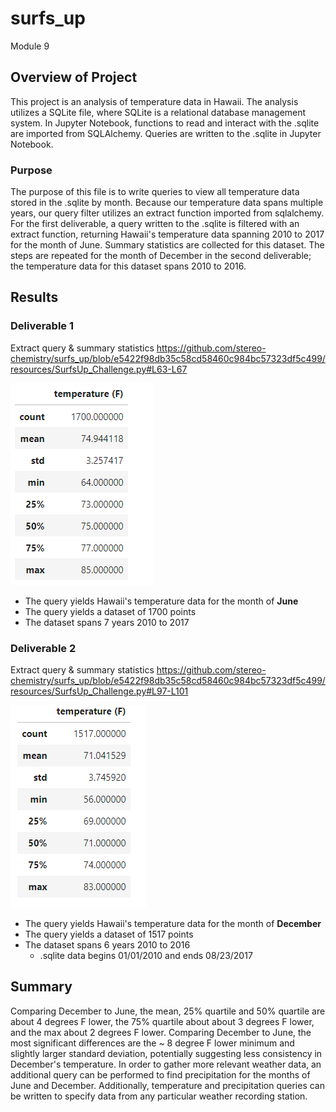# surfs_up
Module 9

## Overview of Project
This project is an analysis of temperature data in Hawaii. The analysis utilizes a SQLite file, where SQLite is a relational database management system. In Jupyter Notebook, functions to read and interact with the .sqlite are imported from SQLAlchemy. Queries are written to the .sqlite in Jupyter Notebook.
### Purpose
The purpose of this file is to write queries to view all temperature data stored in the .sqlite by month. Because our temperature data spans multiple years, our query filter utilizes an extract function imported from sqlalchemy. For the first deliverable, a query written to the .sqlite is filtered with an extract function, returning Hawaii's temperature data spanning 2010 to 2017 for the month of June. Summary statistics are collected for this dataset. The steps are repeated for the month of December in the second deliverable; the temperature data for this dataset spans 2010 to 2016.
## Results
### Deliverable 1
Extract query & summary statistics https://github.com/stereo-chemistry/surfs_up/blob/e5422f98db35c58cd58460c984bc57323df5c499/resources/SurfsUp_Challenge.py#L63-L67

![](resources/June_Statistics.png)

* The query  yields Hawaii's temperature data for the month of **June**
* The query yields a dataset of 1700 points
* The dataset spans 7 years 2010 to 2017
### Deliverable 2
Extract query & summary statistics https://github.com/stereo-chemistry/surfs_up/blob/e5422f98db35c58cd58460c984bc57323df5c499/resources/SurfsUp_Challenge.py#L97-L101

![](resources/December_Statistics.png)

* The query yields Hawaii's temperature data for the month of **December**
* The query yields a dataset of 1517 points
* The dataset spans 6 years 2010 to 2016
  * .sqlite data begins 01/01/2010 and ends 08/23/2017 
## Summary
Comparing December to June, the mean, 25% quartile and 50% quartile are about 4 degrees F lower, the 75% quartile about about 3 degrees F lower, and the max about 2 degrees F lower. Comparing December to June, the most significant differences are the ~ 8 degree F lower minimum and slightly larger standard deviation, potentially suggesting less consistency in December's temperature. In order to gather more relevant weather data, an additional query can be performed to find precipitation for the months of June and December. Additionally, temperature and precipitation queries can be written to specify data from any particular weather recording station.
